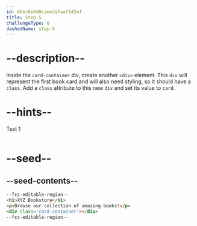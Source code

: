 ```yaml
---
id: 68ec6e8d0caee3afaaf142ef
title: Step 5
challengeType: 0
dashedName: step-5
---
```


# --description--

Inside the `card-container` div, create another `<div>` element. This `div` will represent the first book card and will also need styling, so it should have a `class`.
Add a `class` attribute to this new `div` and set its value to `card`.

# --hints--

Test 1

```js

```

# --seed--

## --seed-contents--

```html
--fcc-editable-region--
<h1>XYZ Bookstore</h1>
<p>Browse our collection of amazing books!</p>
<div class='card-container'></div>
--fcc-editable-region--
```
